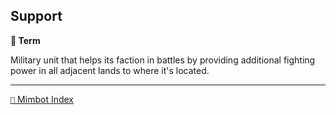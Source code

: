 ## Support

**📑 Term**

Military unit that helps its faction in battles by providing additional fighting power in all adjacent lands to where it's located.


-----
[`📑` Mimbot Index](<https://zeithalt.github.io/r/#e390>)
<!---
keywords: battle, unit
aliases:
-->